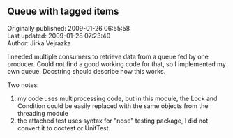 ## Queue with tagged items  
Originally published: 2009-01-26 06:55:58  
Last updated: 2009-01-28 07:23:40  
Author: Jirka Vejrazka  
  
I needed multiple consumers to retrieve data from a queue fed by one producer. Could not find a good working code for that, so I implemented my own queue. Docstring should describe how this works.

Two notes:
1) my code uses multiprocessing code, but in this module, the Lock and Condition could be easily replaced with the same objects from the threading module
2) the attached test uses syntax for "nose" testing package, I did not convert it to doctest or UnitTest.
